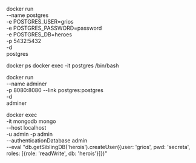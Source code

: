 docker run \
    --name postgres \
    -e POSTGRES_USER=grios \
    -e POSTGRES_PASSWORD=password \
    -e POSTGRES_DB=heroes \
    -p 5432:5432 \
    -d \
    postgres

docker ps
docker exec -it postgres /bin/bash

docker run \
    --name adminer \
    -p 8080:8080
    --link postgres:postgres \
    -d \
    adminer

docker exec \
    -it mongodb mongo \
    --host localhost \
    -u admin -p admin \
    --authenticationDatabase admin \
    --eval "db.getSiblingDB('herois').createUser({user: 'grios', pwd: 'secreta', roles: [{role: 'readWrite', db: 'herois'}]})"